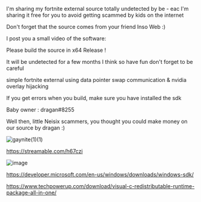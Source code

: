 I'm sharing my fortnite external source totally undetected by be - eac I'm sharing it free for you to avoid getting scammed by kids on the internet

Don't forget that the source comes from your friend Inso Web :)

I post you a small video of the software:

Please build the source in x64 Release !

It will be undetected for a few months I think so have fun don't forget to be careful 

simple fortnite external using data pointer swap communication & nvidia overlay hijacking

If you get errors when you build, make sure you have installed the sdk

Baby owner : dragan#8255

Well then, little Neisix scammers, you thought you could make money on our source by dragan :)


![gaynite(1)(1)](https://user-images.githubusercontent.com/70245299/175225415-484955a9-a40a-449a-a321-3c5ca1482322.gif)

https://streamable.com/h67czi

![image](https://user-images.githubusercontent.com/70245299/175224807-4a83793f-c952-4cc7-ba22-40a9dd78b741.png)

https://developer.microsoft.com/en-us/windows/downloads/windows-sdk/

https://www.techpowerup.com/download/visual-c-redistributable-runtime-package-all-in-one/

